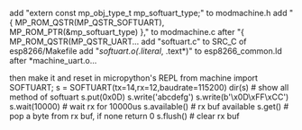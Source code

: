 add "extern const mp_obj_type_t mp_softuart_type;"  to modmachine.h 
add "{ MP_ROM_QSTR(MP_QSTR_SOFTUART), MP_ROM_PTR(&mp_softuart_type) },"  to modmachine.c after "{ MP_ROM_QSTR(MP_QSTR_UART...
add "softuart.c" to SRC_C of esp8266/Makefile
add "*softuart.o(.literal*, .text*)" to esp8266_common.ld after *machine_uart.o...

then make it and reset in micropython's REPL 
	from machine import SOFTUART; 
	s = SOFTUART(tx=14,rx=12,baudrate=115200)
	dir(s)  # show all method of softuart 
	s.put(0x0D)
	s.write('abcdefg')
	s.write(b'\x0D\xFF\xCC')
	s.wait(10000)  # wait rx for 10000us
	s.available()  # rx buf available
	s.get()  # pop a byte from rx buf, if none return 0
	s.flush()  # clear rx buf
